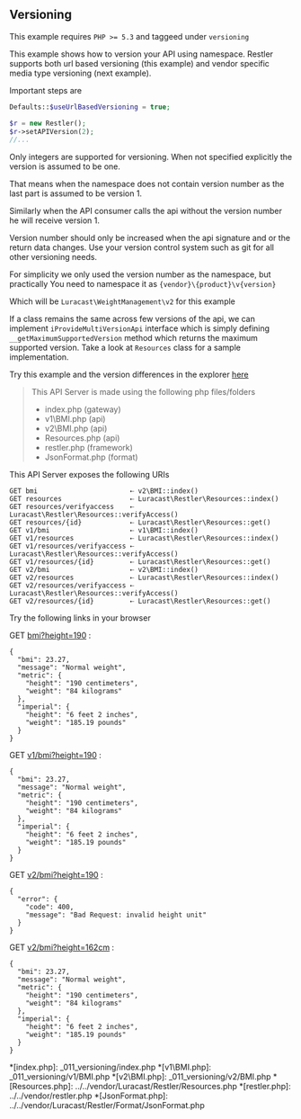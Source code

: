 ## Versioning 

 This example requires `PHP >= 5.3` and taggeed under `versioning`


This example shows how to version your API using namespace. Restler supports
both url based versioning (this example) and vendor specific media type
versioning (next example).

Important steps are

```php
Defaults::$useUrlBasedVersioning = true;

$r = new Restler();
$r->setAPIVersion(2);
//...
```

Only integers are supported for versioning. When not specified explicitly the
version is assumed to be one.

That means when the namespace does not contain
version number as the last part is assumed to be version 1.

Similarly when the API consumer calls the api without the version number he
will receive version 1.

Version number should only be increased when the api signature and or the return
data changes. Use your version control system such as git for all other
versioning needs.

For simplicity we only used the version number as the namespace, but practically
You need to namespace it as `{vendor}\{product}\v{version}`

Which will be `Luracast\WeightManagement\v2` for this example

If a class remains the same across few versions of the api, we can implement
`iProvideMultiVersionApi` interface which is simply defining `__getMaximumSupportedVersion`
method which returns the maximum supported version. Take a look at `Resources`
class for a sample implementation.

Try this example and the version differences in the explorer [here](explorer/index.html#!/v2)

> This API Server is made using the following php files/folders
> 
> * index.php      (gateway)
> * v1\BMI.php      (api)
> * v2\BMI.php      (api)
> * Resources.php      (api)
> * restler.php      (framework)
> * JsonFormat.php      (format)

This API Server exposes the following URIs

    GET bmi                       ⇠ v2\BMI::index()
    GET resources                 ⇠ Luracast\Restler\Resources::index()
    GET resources/verifyaccess    ⇠ Luracast\Restler\Resources::verifyAccess()
    GET resources/{id}            ⇠ Luracast\Restler\Resources::get()
    GET v1/bmi                    ⇠ v1\BMI::index()
    GET v1/resources              ⇠ Luracast\Restler\Resources::index()
    GET v1/resources/verifyaccess ⇠ Luracast\Restler\Resources::verifyAccess()
    GET v1/resources/{id}         ⇠ Luracast\Restler\Resources::get()
    GET v2/bmi                    ⇠ v2\BMI::index()
    GET v2/resources              ⇠ Luracast\Restler\Resources::index()
    GET v2/resources/verifyaccess ⇠ Luracast\Restler\Resources::verifyAccess()
    GET v2/resources/{id}         ⇠ Luracast\Restler\Resources::get()






Try the following links in your browser

GET [bmi?height=190](index.php/bmi?height=190)
:    
~~~~~~~~~~~~~~~~~~~~~~~~~~~~~~~~
{
  "bmi": 23.27,
  "message": "Normal weight",
  "metric": {
    "height": "190 centimeters",
    "weight": "84 kilograms"
  },
  "imperial": {
    "height": "6 feet 2 inches",
    "weight": "185.19 pounds"
  }
}
~~~~~~~~~~~~~~~~~~~~~~~~~~~~~~~~

GET [v1/bmi?height=190](index.php/v1/bmi?height=190)
:    
~~~~~~~~~~~~~~~~~~~~~~~~~~~~~~~~
{
  "bmi": 23.27,
  "message": "Normal weight",
  "metric": {
    "height": "190 centimeters",
    "weight": "84 kilograms"
  },
  "imperial": {
    "height": "6 feet 2 inches",
    "weight": "185.19 pounds"
  }
}
~~~~~~~~~~~~~~~~~~~~~~~~~~~~~~~~

GET [v2/bmi?height=190](index.php/v2/bmi?height=190)
:    
~~~~~~~~~~~~~~~~~~~~~~~~~~~~~~~~
{
  "error": {
    "code": 400,
    "message": "Bad Request: invalid height unit"
  }
}
~~~~~~~~~~~~~~~~~~~~~~~~~~~~~~~~

GET [v2/bmi?height=162cm](index.php/v2/bmi?height=162cm)
:    
~~~~~~~~~~~~~~~~~~~~~~~~~~~~~~~~
{
  "bmi": 23.27,
  "message": "Normal weight",
  "metric": {
    "height": "190 centimeters",
    "weight": "84 kilograms"
  },
  "imperial": {
    "height": "6 feet 2 inches",
    "weight": "185.19 pounds"
  }
}
~~~~~~~~~~~~~~~~~~~~~~~~~~~~~~~~





*[index.php]: _011_versioning/index.php
*[v1\BMI.php]: _011_versioning/v1/BMI.php
*[v2\BMI.php]: _011_versioning/v2/BMI.php
*[Resources.php]: ../../vendor/Luracast/Restler/Resources.php
*[restler.php]: ../../vendor/restler.php
*[JsonFormat.php]: ../../vendor/Luracast/Restler/Format/JsonFormat.php

